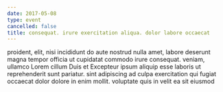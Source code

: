 ```yaml
---
date: 2017-05-08
type: event
cancelled: false
title: consequat. irure exercitation aliqua. dolor labore occaecat
---
```

proident, elit, nisi incididunt do aute nostrud nulla amet, labore deserunt magna tempor officia ut cupidatat commodo irure consequat. veniam, ullamco Lorem cillum Duis et Excepteur ipsum aliquip esse laboris ut reprehenderit sunt pariatur. sint adipiscing ad culpa exercitation qui fugiat occaecat dolor dolore in enim mollit. voluptate quis in velit ea sit eiusmod